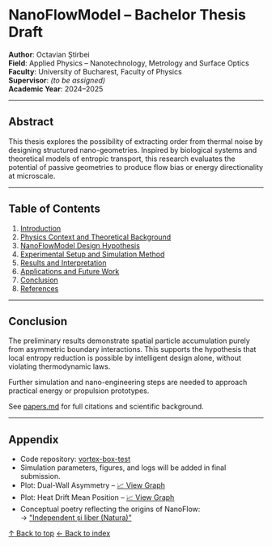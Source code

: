 # NanoFlowModel – Bachelor Thesis Draft

**Author**: Octavian Știrbei  
**Field**: Applied Physics – Nanotechnology, Metrology and Surface Optics  
**Faculty**: University of Bucharest, Faculty of Physics  
**Supervisor**: _(to be assigned)_  
**Academic Year**: 2024–2025

---

## Abstract

This thesis explores the possibility of extracting order from thermal noise by designing structured nano-geometries. Inspired by biological systems and theoretical models of entropic transport, this research evaluates the potential of passive geometries to produce flow bias or energy directionality at microscale.

---

## Table of Contents

1. [Introduction](docs/00_introduction.md)
2. [Physics Context and Theoretical Background](docs/01_physics_context.md)
3. [NanoFlowModel Design Hypothesis](README.md)
4. [Experimental Setup and Simulation Method](docs/02_experiment_log.md)
5. [Results and Interpretation](docs/03_results.md)
6. [Applications and Future Work](docs/04_future_plans.md)
7. [Conclusion](#conclusion)
8. [References](references/papers.md)

---

## Conclusion

The preliminary results demonstrate spatial particle accumulation purely from asymmetric boundary interactions. This supports the hypothesis that local entropy reduction is possible by intelligent design alone, without violating thermodynamic laws.

Further simulation and nano-engineering steps are needed to approach practical energy or propulsion prototypes.

See [papers.md](references/papers.md) for full citations and scientific background.

---

## Appendix

- Code repository: [vortex-box-test](https://github.com/yourusername/vortex-box-test)
- Simulation parameters, figures, and logs will be added in final submission.
- Plot: Dual-Wall Asymmetry – [📈 View Graph](results/test002_dual_wall_asymmetry_plot.png)
- Plot: Heat Drift Mean Position – [📈 View Graph](results/test003_mean_position_plot.png)
- Conceptual poetry reflecting the origins of NanoFlow:  
  → ["Independent și liber (Natura)”](docs/poetry.md)

[↑ Back to top](#)
[← Back to index](../index.md)
